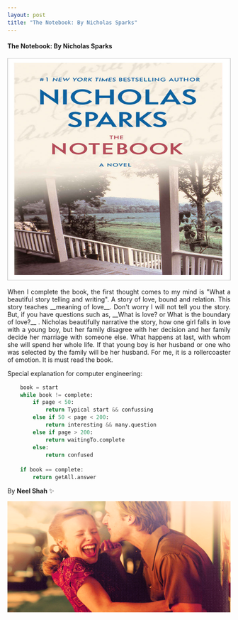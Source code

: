 ```yaml
---
layout: post
title: "The Notebook: By Nicholas Sparks"
---
```


#### The Notebook: By Nicholas Sparks

<img src="/images/notebook.jpg" width="750px" height="500px">

<p style="text-align: justify;">When I complete the book, the first thought comes to my mind is "What a beautiful story telling and writing". A story of love, bound and relation. This story teaches __meaning of love__. Don't worry I will not tell you the story. But, if you have questions such as, __What is love? or What is the boundary of love?__ . Nicholas beautifully narrative the story, how one girl falls in love with a young boy, but her family disagree with her decision and her family decide her marriage with someone else. What happens at last, with whom she will spend her whole life. If that young boy is her husband or one who was selected by the family will be her husband. For me, it is a rollercoaster of emotion. It is must read the book.</p>

Special explanation for computer engineering:

```python
	book = start
	while book != complete:
		if page < 50:
			return Typical start && confussing
		else if 50 < page < 200:
			return interesting && many.question 
		else if page > 200:
			return waitingTo.complete
		else:
			return confused
	
	if book == complete:
		return getAll.answer

```

By **Neel Shah** :sparkles:

<img src="/images/notebook_end.png" width="750px" height="250px">
